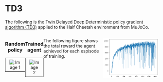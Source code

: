 # TD3

The following is the [Twin Delayed Deep Deterministic policy
gradient algorithm (TD3)](https://proceedings.mlr.press/v80/fujimoto18a/fujimoto18a.pdf) applied to the Half Cheetah environment from MuJoCo.

<div style="display: flex;">

  <div style="flex: 1; text-align: center;">
    <h3>Random policy</h3>
    <div style="border: 1px solid black; padding: 5px; display: inline-block">
      <img src="Cheetah results/Random Agent.gif" alt="Image 1" style="max-width: 70%; width: 400px;">
    </div>
  </div>

  <div style="flex: 1; text-align: center;">
    <h3>Trained agent</h3>
    <div style="border: 1px solid black; padding: 5px;; display: inline-block">
      <img src="Cheetah results/Trained Agent.gif" alt="Image 2" style="max-width: 70%; width: 400px;">
    </div>
  </div>
  
  The following figure shows the total reward the agent achieved for each espisode of training.

  ![Results](https://github.com/MattZackey/TD3/blob/main/Cheetah%20results/Training%20results.png?raw=true)
